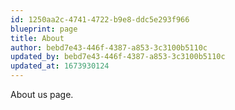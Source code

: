 ```yaml
---
id: 1250aa2c-4741-4722-b9e8-ddc5e293f966
blueprint: page
title: About
author: bebd7e43-446f-4387-a853-3c3100b5110c
updated_by: bebd7e43-446f-4387-a853-3c3100b5110c
updated_at: 1673930124
---
```

About us page.